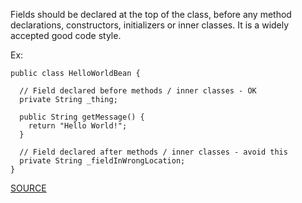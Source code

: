 Fields should be declared at the top of the class, before any method declarations, constructors, initializers or inner classes.
It is a widely accepted good code style.

Ex:

    public class HelloWorldBean {

      // Field declared before methods / inner classes - OK
      private String _thing;

      public String getMessage() {
        return "Hello World!";
      }

      // Field declared after methods / inner classes - avoid this
      private String _fieldInWrongLocation;
    }

[SOURCE](http://pmd.sourceforge.net/pmd-5.3.2/pmd-java/rules/java/design.html#FieldDeclarationsShouldBeAtStartOfClass)
